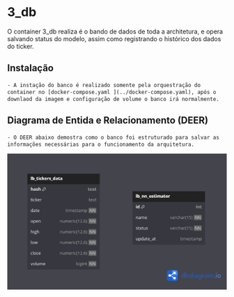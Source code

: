 # 3_db

O container 3_db realiza é o bando de dados de toda a architetura, e opera salvando status do modelo, assim como registrando o histórico dos dados do ticker. 


## Instalação

    - A instação do banco é realizado somente pela orquestração do container no [docker-compose.yaml ](../docker-compose.yaml), após o downlaod da imagem e configuração de volume o banco irá normalmente.
  
## Diagrama de Entida e Relacionamento (DEER)

    - O DEER abaixo demostra como o banco foi estruturado para salvar as informações necessárias para o funcionamento da arquitetura.

![Arquitetura](./deer.png)





